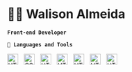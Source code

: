 # 👨‍💻 Walison Almeida

**`Front-end Developer`**

**`🧰 Languages and Tools`**

 <img 
    align="left"
    alt="HTML"
    title="HTML"
    width="25px"
    style="padding-right: 10px;"
    src="https://cdn.jsdelivr.net/gh/devicons/devicon@latest/icons/html5/html5-original.svg" 
  />

  <img 
    align="left"
    alt="CSS"
    title="CSS"
    width="25px"
    style="padding-right: 10px;"
    src="https://cdn.jsdelivr.net/gh/devicons/devicon@latest/icons/css3/css3-original.svg"
  />

  <img 
    align="left"
    alt="HTML"
    title="HTML"
    width="25px"
    style="padding-right: 10px;"
    src="https://cdn.jsdelivr.net/gh/devicons/devicon@latest/icons/javascript/javascript-original.svg"
  />

  <img 
    align="left"
    alt="HTML"
    title="HTML"
    width="25px"
    style="padding-right: 10px;"
    src="https://cdn.jsdelivr.net/gh/devicons/devicon@latest/icons/amazonwebservices/amazonwebservices-plain-wordmark.svg" 
    />

  <img 
    align="left"
    alt="HTML"
    title="HTML"
    width="25px"
    style="padding-right: 10px;"
    src="https://cdn.jsdelivr.net/gh/devicons/devicon@latest/icons/azuresqldatabase/azuresqldatabase-original.svg" 
  />

  <img 
    align="left"
    alt="HTML"
    title="HTML"
    width="25px"
    style="padding-right: 10px;"
    src="https://cdn.jsdelivr.net/gh/devicons/devicon@latest/icons/c/c-original.svg" 
  />

  <img 
    align="left"
    alt="HTML"
    title="HTML"
    width="25px"
    style="padding-right: 10px;"
    src="https://cdn.jsdelivr.net/gh/devicons/devicon@latest/icons/java/java-original.svg" 
    />